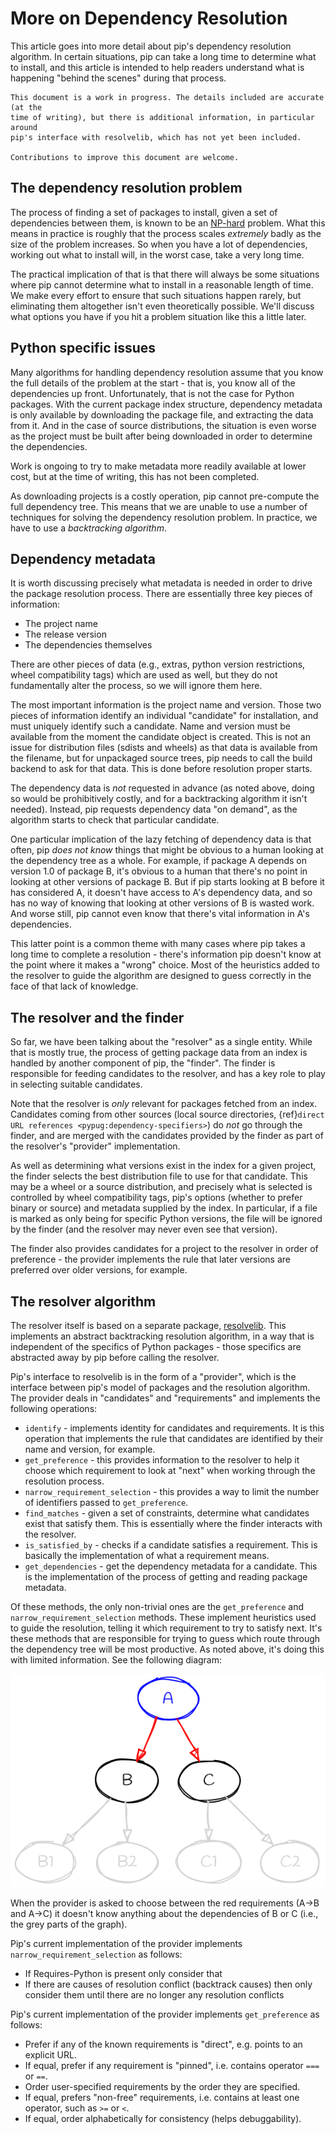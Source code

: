 # More on Dependency Resolution

This article goes into more detail about pip's dependency resolution algorithm.
In certain situations, pip can take a long time to determine what to install,
and this article is intended to help readers understand what is happening
"behind the scenes" during that process.

```{note}
This document is a work in progress. The details included are accurate (at the
time of writing), but there is additional information, in particular around
pip's interface with resolvelib, which has not yet been included.

Contributions to improve this document are welcome.
```

## The dependency resolution problem

The process of finding a set of packages to install, given a set of dependencies
between them, is known to be an [NP-hard](https://en.wikipedia.org/wiki/NP-hardness)
problem. What this means in practice is roughly that the process scales
*extremely* badly as the size of the problem increases. So when you have a lot
of dependencies, working out what to install will, in the worst case, take a
very long time.

The practical implication of that is that there will always be some situations
where pip cannot determine what to install in a reasonable length of time. We
make every effort to ensure that such situations happen rarely, but eliminating
them altogether isn't even theoretically possible. We'll discuss what options
you have if you hit a problem situation like this a little later.

## Python specific issues

Many algorithms for handling dependency resolution assume that you know the
full details of the problem at the start - that is, you know all of the
dependencies up front. Unfortunately, that is not the case for Python packages.
With the current package index structure, dependency metadata is only available
by downloading the package file, and extracting the data from it. And in the
case of source distributions, the situation is even worse as the project must
be built after being downloaded in order to determine the dependencies.

Work is ongoing to try to make metadata more readily available at lower cost,
but at the time of writing, this has not been completed.

As downloading projects is a costly operation, pip cannot pre-compute the full
dependency tree. This means that we are unable to use a number of techniques
for solving the dependency resolution problem. In practice, we have to use a
*backtracking algorithm*.

## Dependency metadata

It is worth discussing precisely what metadata is needed in order to drive the
package resolution process. There are essentially three key pieces of
information:

* The project name
* The release version
* The dependencies themselves

There are other pieces of data (e.g., extras, python version restrictions, wheel
compatibility tags) which are used as well, but they do not fundamentally
alter the process, so we will ignore them here.

The most important information is the project name and version. Those two pieces
of information identify an individual "candidate" for installation, and must
uniquely identify such a candidate. Name and version must be available from the
moment the candidate object is created. This is not an issue for distribution
files (sdists and wheels) as that data is available from the filename, but for
unpackaged source trees, pip needs to call the build backend to ask for that
data. This is done before resolution proper starts.

The dependency data is *not* requested in advance (as noted above, doing so
would be prohibitively costly, and for a backtracking algorithm it isn't
needed). Instead, pip requests dependency data "on demand", as the algorithm
starts to check that particular candidate.

One particular implication of the lazy fetching of dependency data is that
often, pip *does not know* things that might be obvious to a human looking at
the dependency tree as a whole. For example, if package A depends on version
1.0 of package B, it's obvious to a human that there's no point in looking at
other versions of package B. But if pip starts looking at B before it has
considered A, it doesn't have access to A's dependency data, and so has no way
of knowing that looking at other versions of B is wasted work. And worse still,
pip cannot even know that there's vital information in A's dependencies.

This latter point is a common theme with many cases where pip takes a long time
to complete a resolution - there's information pip doesn't know at the point
where it makes a "wrong" choice. Most of the heuristics added to the resolver
to guide the algorithm are designed to guess correctly in the face of that
lack of knowledge.

## The resolver and the finder

So far, we have been talking about the "resolver" as a single entity. While that
is mostly true, the process of getting package data from an index is handled
by another component of pip, the "finder". The finder is responsible for
feeding candidates to the resolver, and has a key role to play in selecting
suitable candidates.

Note that the resolver is *only* relevant for packages fetched from an index.
Candidates coming from other sources (local source directories, {ref}`direct
URL references <pypug:dependency-specifiers>`) do *not* go through the finder,
and are merged with the candidates provided by the finder as part of the resolver's
"provider" implementation.

As well as determining what versions exist in the index for a given project,
the finder selects the best distribution file to use for that candidate. This
may be a wheel or a source distribution, and precisely what is selected is
controlled by wheel compatibility tags, pip's options (whether to prefer binary
or source) and metadata supplied by the index. In particular, if a file is
marked as only being for specific Python versions, the file will be ignored by
the finder (and the resolver may never even see that version).

The finder also provides candidates for a project to the resolver in order of
preference - the provider implements the rule that later versions are preferred
over older versions, for example.

## The resolver algorithm

The resolver itself is based on a separate package, [resolvelib](https://pypi.org/project/resolvelib/).
This implements an abstract backtracking resolution algorithm, in a way that is
independent of the specifics of Python packages - those specifics are abstracted
away by pip before calling the resolver.

Pip's interface to resolvelib is in the form of a "provider", which is the
interface between pip's model of packages and the resolution algorithm. The
provider deals in "candidates" and "requirements" and implements the following
operations:

* `identify` - implements identity for candidates and requirements. It is this
  operation that implements the rule that candidates are identified by their
  name and version, for example.
* `get_preference` - this provides information to the resolver to help it choose
  which requirement to look at "next" when working through the resolution
  process.
* `narrow_requirement_selection` - this provides a way to limit the number of
  identifiers passed to `get_preference`.
* `find_matches` - given a set of constraints, determine what candidates exist
  that satisfy them. This is essentially where the finder interacts with the
  resolver.
* `is_satisfied_by` - checks if a candidate satisfies a requirement. This is
  basically the implementation of what a requirement means.
* `get_dependencies` - get the dependency metadata for a candidate. This is
  the implementation of the process of getting and reading package metadata.

Of these methods, the only non-trivial ones are the `get_preference` and
`narrow_requirement_selection` methods. These implement heuristics used
to guide the resolution, telling it which requirement to try to satisfy next.
It's these methods that are responsible for trying to guess which route through
the dependency tree will be most productive. As noted above, it's doing this
with limited information. See the following diagram:

![](deps.png)

When the provider is asked to choose between the red requirements (A->B and
A->C) it doesn't know anything about the dependencies of B or C (i.e., the
grey parts of the graph).

Pip's current implementation of the provider implements
`narrow_requirement_selection` as follows:

* If Requires-Python is present only consider that
* If there are causes of resolution conflict (backtrack causes) then
  only consider them until there are no longer any resolution conflicts

Pip's current implementation of the provider implements `get_preference` as
follows:

* Prefer if any of the known requirements is "direct", e.g. points to an
    explicit URL.
* If equal, prefer if any requirement is "pinned", i.e. contains
    operator ``===`` or ``==``.
* Order user-specified requirements by the order they are specified.
* If equal, prefers "non-free" requirements, i.e. contains at least one
    operator, such as ``>=`` or ``<``.
* If equal, order alphabetically for consistency (helps debuggability).
